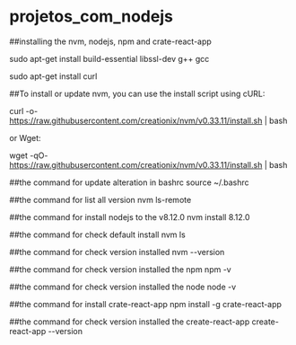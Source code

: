 # projetos_com_nodejs

##installing the nvm, nodejs, npm and crate-react-app

sudo apt-get install build-essential libssl-dev g++ gcc

sudo apt-get install curl

##To install or update nvm, you can use the install script using cURL:

curl -o- https://raw.githubusercontent.com/creationix/nvm/v0.33.11/install.sh | bash

or Wget:

wget -qO- https://raw.githubusercontent.com/creationix/nvm/v0.33.11/install.sh | bash

##the command for update alteration in bashrc
source ~/.bashrc

##the command for list all version
nvm ls-remote

##the command for install nodejs to the v8.12.0
nvm install 8.12.0

##the command  for check default install
nvm ls

##the command for check version installed
nvm --version

##the command for check version installed the npm
npm -v

##the command for check version installed the node
node -v

##the command for install crate-react-app
npm install -g crate-react-app

##the command for check version installed the create-react-app
create-react-app --version


